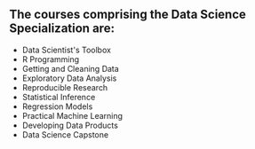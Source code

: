 ## The courses comprising the Data Science Specialization are:

* Data Scientist's Toolbox 
* R Programming
* Getting and Cleaning Data 
* Exploratory Data Analysis  
* Reproducible Research 
* Statistical Inference 
* Regression Models 
* Practical Machine Learning 
* Developing Data Products 
* Data Science Capstone